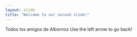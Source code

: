 ```yaml
---
layout: slide
title: "Welcome to our second slide!"
---
```

Todos los amigos de Albornoz
Use the left arrow to go back!
